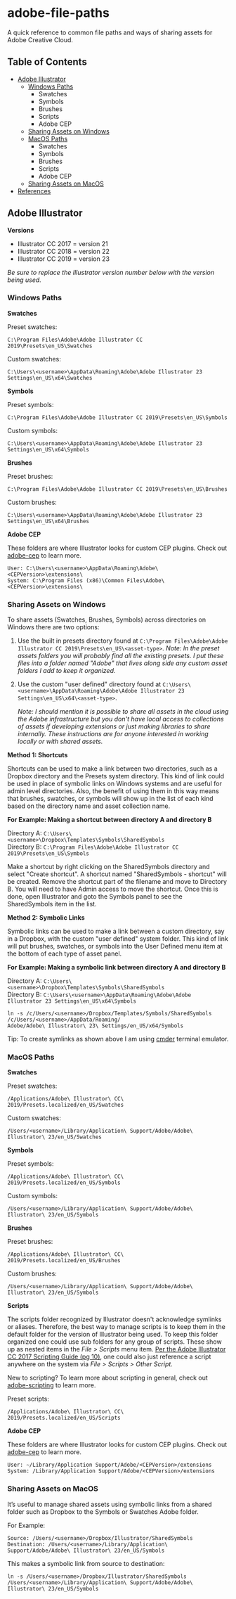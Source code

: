 # adobe-file-paths

A quick reference to common file paths and ways of sharing assets for Adobe Creative Cloud.

## Table of Contents

* [Adobe Illustrator](#adobe-illustrator)
    * [Windows Paths](#windows-paths)
        * Swatches
        * Symbols
        * Brushes
        * Scripts
        * Adobe CEP
    * [Sharing Assets on Windows](#sharing-assets-on-windows)
    * [MacOS Paths](#macos-paths)
        * Swatches
        * Symbols
        * Brushes
        * Scripts
        * Adobe CEP
    * [Sharing Assets on MacOS](#sharing-assets-on-macos)
* [References](#references)
<!-- * Adobe Photoshop -->
<!-- * Adobe After Effects -->


## Adobe Illustrator

**Versions**

* Illustrator CC 2017 = version 21
* Illustrator CC 2018 = version 22
* Illustrator CC 2019 = version 23

_Be sure to replace the Illustrator version number below with the version being used._

### Windows Paths

**Swatches**

Preset swatches:
```
C:\Program Files\Adobe\Adobe Illustrator CC 2019\Presets\en_US\Swatches
```

Custom swatches:
```
C:\Users\<username>\AppData\Roaming\Adobe\Adobe Illustrator 23 Settings\en_US\x64\Swatches
```

**Symbols**

Preset symbols:
```
C:\Program Files\Adobe\Adobe Illustrator CC 2019\Presets\en_US\Symbols
```

Custom symbols:
```
C:\Users\<username>\AppData\Roaming\Adobe\Adobe Illustrator 23 Settings\en_US\x64\Symbols
```

**Brushes**

Preset brushes:
```
C:\Program Files\Adobe\Adobe Illustrator CC 2019\Presets\en_US\Brushes
```

Custom brushes:
```
C:\Users\<username>\AppData\Roaming\Adobe\Adobe Illustrator 23 Settings\en_US\x64\Brushes
```

**Adobe CEP**

These folders are where Illustrator looks for custom CEP plugins. Check out [adobe-cep](https://github.com/rjduran/adobe-cep) to learn more.

```
User: C:\Users\<username>\AppData\Roaming\Adobe\<CEPVersion>\extensions\
System: C:\Program Files (x86)\Common Files\Adobe\<CEPVersion>\extensions\
```

### Sharing Assets on Windows

To share assets (Swatches, Brushes, Symbols) across directories on Windows there are two options:

1. Use the built in presets directory found at `C:\Program Files\Adobe\Adobe Illustrator CC 2019\Presets\en_US\<asset-type>`. _Note: In the preset assets folders you will probably find all the existing presets. I put these files into a folder named "Adobe" that lives along side any custom asset folders I add to keep it organized._
2. Use the custom "user defined" directory found at `C:\Users\<username>\AppData\Roaming\Adobe\Adobe Illustrator 23 Settings\en_US\x64\<asset-type>`.

    _Note: I should mention it is possible to share all assets in the cloud using the Adobe infrastructure but you don't have local access to collections of assets if developing extensions or just making libraries to share internally. These instructions are for anyone interested in working locally or with shared assets._

**Method 1: Shortcuts**

Shortcuts can be used to make a link between two directories, such as a Dropbox directory and the Presets system directory. This kind of link could be used in place of symbolic links on Windows systems and are useful for admin level directories. Also, the benefit of using them in this way means that brushes, swatches, or symbols will show up in the list of each kind based on the directory name and asset collection name. 

**For Example: Making a shortcut between directory A and directory B**

Directory A: `C:\Users\<username>\Dropbox\Templates\Symbols\SharedSymbols`<br>
Directory B: `C:\Program Files\Adobe\Adobe Illustrator CC 2019\Presets\en_US\Symbols`

Make a shortcut by right clicking on the SharedSymbols directory and select "Create shortcut". A shortcut named "SharedSymbols - shortcut" will be created. Remove the shortcut part of the filename and move to Directory B. You will need to have Admin access to move the shortcut. Once this is done, open Illustrator and goto the Symbols panel to see the SharedSymbols item in the list.

**Method 2: Symbolic Links**

Symbolic links can be used to make a link between a custom directory, say in a Dropbox, with the custom "user defined" system folder. This kind of link will put brushes, swatches, or symbols into the User Defined menu item at the bottom of each type of asset panel. 

**For Example: Making a symbolic link between directory A and directory B**

Directory A: `C:\Users\<username>\Dropbox\Templates\Symbols\SharedSymbols`<br>
Directory B: `C:\Users\<username>\AppData\Roaming\Adobe\Adobe Illustrator 23 Settings\en_US\x64\Symbols`

```
ln -s /c/Users/<username>/Dropbox/Templates/Symbols/SharedSymbols /c/Users/<username>/AppData/Roaming/
Adobe/Adobe\ Illustrator\ 23\ Settings/en_US/x64/Symbols
```

Tip: To create symlinks as shown above I am using [cmder](https://cmder.net/) terminal emulator.

### MacOS Paths

**Swatches**

Preset swatches:
```
/Applications/Adobe\ Illustrator\ CC\ 2019/Presets.localized/en_US/Swatches
```

Custom swatches:
```
/Users/<username>/Library/Application\ Support/Adobe/Adobe\ Illustrator\ 23/en_US/Swatches
```

**Symbols**

Preset symbols:
```
/Applications/Adobe\ Illustrator\ CC\ 2019/Presets.localized/en_US/Symbols
```

Custom symbols:
```
/Users/<username>/Library/Application\ Support/Adobe/Adobe\ Illustrator\ 23/en_US/Symbols
```

**Brushes**

Preset brushes:
```
/Applications/Adobe\ Illustrator\ CC\ 2019/Presets.localized/en_US/Brushes
```

Custom brushes:
```
/Users/<username>/Library/Application\ Support/Adobe/Adobe\ Illustrator\ 23/en_US/Symbols
```

**Scripts**

The scripts folder recognized by Illustrator doesn't acknowledge symlinks or aliases. Therefore, the best way to manage scripts is to keep them in the default folder for the version of Illustrator being used. To keep this folder organized one could use sub folders for any group of scripts. These show up as nested items in the _File > Scripts_ menu item. [Per the Adobe Illustrator CC 2017 Scripting Guide (pg 10)](https://www.adobe.com/content/dam/acom/en/devnet/illustrator/pdf/AI_ScriptGd_2017.pdf), one could also just reference a script anywhere on the system via _File > Scripts > Other Script_. 

New to scripting? To learn more about scripting in general, check out [adobe-scripting](https://github.com/rjduran/adobe-scripting) to learn more.

Preset scripts:
```
/Applications/Adobe\ Illustrator\ CC\ 2019/Presets.localized/en_US/Scripts
```

**Adobe CEP**

These folders are where Illustrator looks for custom CEP plugins. Check out [adobe-cep](https://github.com/rjduran/adobe-cep) to learn more.

```
User: ∼/Library/Application Support/Adobe/<CEPVersion>/extensions
System: /Library/Application Support/Adobe/<CEPVersion>/extensions
```


### Sharing Assets on MacOS

It’s useful to manage shared assets using symbolic links from a shared folder such as Dropbox to the Symbols or Swatches Adobe folder. 

For Example:

```
Source: /Users/<username>/Dropbox/Illustrator/SharedSymbols
Destination: /Users/<username>/Library/Application\ Support/Adobe/Adobe\ Illustrator\ 23/en_US/Symbols
```

This makes a symbolic link from source to destination:

```
ln -s /Users/<username>/Dropbox/Illustrator/SharedSymbols /Users/<username>/Library/Application\ Support/Adobe/Adobe\ Illustrator\ 23/en_US/Symbols
```

